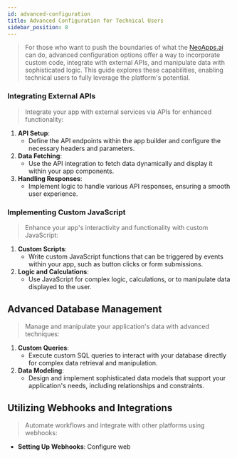 ```yaml
---
id: advanced-configuration
title: Advanced Configuration for Technical Users
sidebar_position: 8
---
```


> For those who want to push the boundaries of what the [NeoApps.ai](https://neoapps.ai/) can do, advanced configuration options offer a way to incorporate custom code, integrate with external APIs, and manipulate data with sophisticated logic. This guide explores these capabilities, enabling technical users to fully leverage the platform's potential.

### Integrating External APIs

> Integrate your app with external services via APIs for enhanced functionality:

1. **API Setup**: 
    - Define the API endpoints within the app builder and configure the necessary headers and parameters.
2. **Data Fetching**: 
    - Use the API integration to fetch data dynamically and display it within your app components.
3. **Handling Responses**: 
    - Implement logic to handle various API responses, ensuring a smooth user experience.

<!-- ![Integrating External APIs](/img/neoapps_ai_logo.png) -->

### Implementing Custom JavaScript

> Enhance your app's interactivity and functionality with custom JavaScript:

1. **Custom Scripts**: 
    - Write custom JavaScript functions that can be triggered by events within your app, such as button clicks or form submissions.
2. **Logic and Calculations**: 
    - Use JavaScript for complex logic, calculations, or to manipulate data displayed to the user.

<!-- ![Implementing Custom JavaScript](/img/neoapps_ai_logo.png) -->

## Advanced Database Management

> Manage and manipulate your application's data with advanced techniques:

1. **Custom Queries**: 
    - Execute custom SQL queries to interact with your database directly for complex data retrieval and manipulation.
2. **Data Modeling**: 
    - Design and implement sophisticated data models that support your application's needs, including relationships and constraints.

<!-- ![Advanced Database Management](/img/neoapps_ai_logo.png) -->

## Utilizing Webhooks and Integrations

> Automate workflows and integrate with other platforms using webhooks:

- **Setting Up Webhooks**: Configure web
